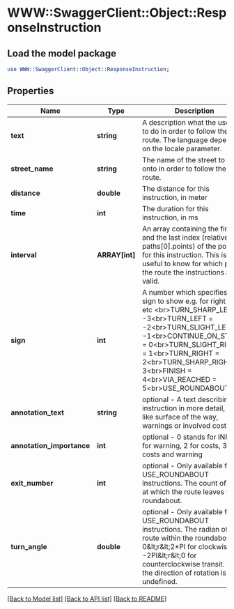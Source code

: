 # WWW::SwaggerClient::Object::ResponseInstruction

## Load the model package
```perl
use WWW::SwaggerClient::Object::ResponseInstruction;
```

## Properties
Name | Type | Description | Notes
------------ | ------------- | ------------- | -------------
**text** | **string** | A description what the user has to do in order to follow the route. The language depends on the locale parameter. | [optional] 
**street_name** | **string** | The name of the street to turn onto in order to follow the route. | [optional] 
**distance** | **double** | The distance for this instruction, in meter | [optional] 
**time** | **int** | The duration for this instruction, in ms | [optional] 
**interval** | **ARRAY[int]** | An array containing the first and the last index (relative to paths[0].points) of the points for this instruction. This is useful to know for which part of the route the instructions are valid. | [optional] 
**sign** | **int** | A number which specifies the sign to show e.g. for right turn etc &lt;br&gt;TURN_SHARP_LEFT &#x3D; -3&lt;br&gt;TURN_LEFT &#x3D; -2&lt;br&gt;TURN_SLIGHT_LEFT &#x3D; -1&lt;br&gt;CONTINUE_ON_STREET &#x3D; 0&lt;br&gt;TURN_SLIGHT_RIGHT &#x3D; 1&lt;br&gt;TURN_RIGHT &#x3D; 2&lt;br&gt;TURN_SHARP_RIGHT &#x3D; 3&lt;br&gt;FINISH &#x3D; 4&lt;br&gt;VIA_REACHED &#x3D; 5&lt;br&gt;USE_ROUNDABOUT &#x3D; 6 | [optional] 
**annotation_text** | **string** | optional - A text describing the instruction in more detail, e.g. like surface of the way, warnings or involved costs. | [optional] 
**annotation_importance** | **int** | optional - 0 stands for INFO, 1 for warning, 2 for costs, 3 for costs and warning | [optional] 
**exit_number** | **int** | optional - Only available for USE_ROUNDABOUT instructions. The count of exits at which the route leaves the roundabout. | [optional] 
**turn_angle** | **double** | optional - Only available for USE_ROUNDABOUT instructions. The radian of the route within the roundabout - 0&amp;lt;r&amp;lt;2*PI for clockwise and -2PI&amp;lt;r&amp;lt;0 for counterclockwise transit. Null if the direction of rotation is undefined. | [optional] 

[[Back to Model list]](../README.md#documentation-for-models) [[Back to API list]](../README.md#documentation-for-api-endpoints) [[Back to README]](../README.md)


